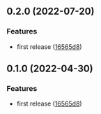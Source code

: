 ## 0.2.0 (2022-07-20)

### Features

- first release ([16565d8](https://github.com/backtolife2021/git-user/commit/16565d8c2ef175f59fa75309018c6888656018c9))

## 0.1.0 (2022-04-30)

### Features

- first release ([16565d8](https://github.com/backtolife2021/git-user/commit/16565d8c2ef175f59fa75309018c6888656018c9))
